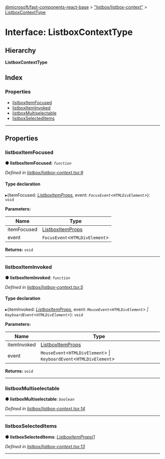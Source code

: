 [@microsoft/fast-components-react-base](../README.md) > ["listbox/listbox-context"](../modules/_listbox_listbox_context_.md) > [ListboxContextType](../interfaces/_listbox_listbox_context_.listboxcontexttype.md)

# Interface: ListboxContextType

## Hierarchy

**ListboxContextType**

## Index

### Properties

* [listboxItemFocused](_listbox_listbox_context_.listboxcontexttype.md#listboxitemfocused)
* [listboxItemInvoked](_listbox_listbox_context_.listboxcontexttype.md#listboxiteminvoked)
* [listboxMultiselectable](_listbox_listbox_context_.listboxcontexttype.md#listboxmultiselectable)
* [listboxSelectedItems](_listbox_listbox_context_.listboxcontexttype.md#listboxselecteditems)

---

## Properties

<a id="listboxitemfocused"></a>

###  listboxItemFocused

**● listboxItemFocused**: *`function`*

*Defined in [listbox/listbox-context.tsx:9](https://github.com/Microsoft/fast-dna/blob/164dd3ca/packages/fast-components-react-base/src/listbox/listbox-context.tsx#L9)*

#### Type declaration
▸(itemFocused: *[ListboxItemProps](../modules/_listbox_item_listbox_item_props_.md#listboxitemprops)*, event: *`FocusEvent`<`HTMLDivElement`>*): `void`

**Parameters:**

| Name | Type |
| ------ | ------ |
| itemFocused | [ListboxItemProps](../modules/_listbox_item_listbox_item_props_.md#listboxitemprops) |
| event | `FocusEvent`<`HTMLDivElement`> |

**Returns:** `void`

___
<a id="listboxiteminvoked"></a>

###  listboxItemInvoked

**● listboxItemInvoked**: *`function`*

*Defined in [listbox/listbox-context.tsx:5](https://github.com/Microsoft/fast-dna/blob/164dd3ca/packages/fast-components-react-base/src/listbox/listbox-context.tsx#L5)*

#### Type declaration
▸(itemInvoked: *[ListboxItemProps](../modules/_listbox_item_listbox_item_props_.md#listboxitemprops)*, event: *`MouseEvent`<`HTMLDivElement`> \| `KeyboardEvent`<`HTMLDivElement`>*): `void`

**Parameters:**

| Name | Type |
| ------ | ------ |
| itemInvoked | [ListboxItemProps](../modules/_listbox_item_listbox_item_props_.md#listboxitemprops) |
| event | `MouseEvent`<`HTMLDivElement`> \| `KeyboardEvent`<`HTMLDivElement`> |

**Returns:** `void`

___
<a id="listboxmultiselectable"></a>

###  listboxMultiselectable

**● listboxMultiselectable**: *`boolean`*

*Defined in [listbox/listbox-context.tsx:14](https://github.com/Microsoft/fast-dna/blob/164dd3ca/packages/fast-components-react-base/src/listbox/listbox-context.tsx#L14)*

___
<a id="listboxselecteditems"></a>

###  listboxSelectedItems

**● listboxSelectedItems**: *[ListboxItemProps](../modules/_listbox_item_listbox_item_props_.md#listboxitemprops)[]*

*Defined in [listbox/listbox-context.tsx:13](https://github.com/Microsoft/fast-dna/blob/164dd3ca/packages/fast-components-react-base/src/listbox/listbox-context.tsx#L13)*

___

